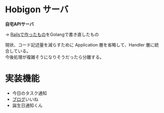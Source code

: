
# Hobigon サーバ

**自宅APIサーバ**

-> [Railsで作ったもの](https://github.com/yyh-gl/hobigon-rails-api-server)をGolangで書き直したもの

現状、コード記述量を減らすために Application 層を省略して、Handler 層に統合している。  
今後処理が複雑そうになりそうだったら分離する。

# 実装機能

- 今日のタスク通知
- [ブログ](https://yyh-gl.github.io/tech-blog/)いいね
- 誕生日通知くん
